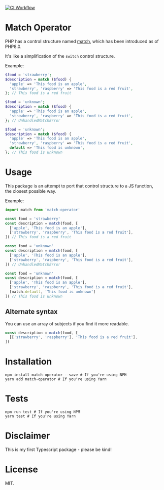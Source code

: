 [![CI Workflow](https://github.com/bpolaszek/match-operator/actions/workflows/ci.yml/badge.svg)](https://github.com/bpolaszek/match-operator/actions/workflows/ci.yml)

# Match Operator

PHP has a control structure named [match](https://www.php.net/manual/en/control-structures.match.php), 
which has been introduced as of PHP8.0.

It's like a simplification of the `switch` control structure.

Example:

```php
$food = 'strawberry';
$description = match ($food) {
  'apple' => 'This food is an apple',
  'strawberry', 'raspberry' => 'This food is a red fruit',
}; // This food is a red fruit

$food = 'unknown';
$description = match ($food) {
  'apple' => 'This food is an apple',
  'strawberry', 'raspberry' => 'This food is a red fruit',
}; // UnhandledMatchError

$food = 'unknown';
$description = match ($food) {
  'apple' => 'This food is an apple',
  'strawberry', 'raspberry' => 'This food is a red fruit',
  default => 'This food is unknown',
}; // This food is unknown
```

# Usage

This package is an attempt to port that control structure to a JS function, the closest possible way.

Example:
```js
import match from 'match-operator'

const food = 'strawberry'
const description = match(food, [
  ['apple', 'This food is an apple'],
  ['strawberry', 'raspberry', 'This food is a red fruit'],
]) // This food is a red fruit

const food = 'unknown'
const description = match(food, [
  ['apple', 'This food is an apple'],
  ['strawberry', 'raspberry', 'This food is a red fruit'],
]) // UnhandledMatchError

const food = 'unknown'
const description = match(food, [
  ['apple', 'This food is an apple'],
  ['strawberry', 'raspberry', 'This food is a red fruit'],
  [match.default, 'This food is unknown']
]) // This food is unknown
```

## Alternate syntax

You can use an array of subjects if you find it more readable.

```js
const description = match(food, [
  [['strawberry', 'raspberry'], 'This food is a red fruit'],
]) 
```

# Installation

```
npm install match-operator --save # If you're using NPM
yarn add match-operator # If you're using Yarn
```

# Tests

```
npm run test # If you're using NPM
yarn test # If you're using Yarn
```

# Disclaimer

This is my first Typescript package - please be kind!

# License

MIT.
